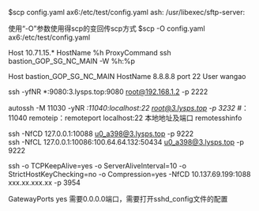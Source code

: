 $scp config.yaml ax6:/etc/test/config.yaml
ash: /usr/libexec/sftp-server: 

使用“-O”参数使用得scp的变回传scp方式
$scp -O config.yaml ax6:/etc/test/config.yaml


Host 10.71.15.*
  HostName %h
  ProxyCommand ssh bastion_GOP_SG_NC_MAIN -W %h:%p

Host bastion_GOP_SG_NC_MAIN
  HostName 8.8.8.8
  port 22
  User wangao

ssh -yfNR *:9080:3.lysps.top:9080 root@192.168.1.2 -p 2222

autossh -M 11030 -yNR  *:11040:localhost:22 root@3.lysps.top -p 3232   #*：11040 remoteip：remoteport   localhost:22 本地地址及端口   remotesshinfo

ssh -NfCD 127.0.0.1:10088 u0_a398@3.lysps.top -p 9222   
ssh -NfCL 127.0.0.1:10086:100.64.64.132:50434 u0_a398@3.lysps.top -p 9222

ssh -o TCPKeepAlive=yes -o ServerAliveInterval=10 -o StrictHostKeyChecking=no -o Compression=yes -NfCD 10.137.69.199:1088 xxx.xx.xxx.xx -p 3954

GatewayPorts yes  需要0.0.0.0端口，需要打开sshd_config文件的配置
